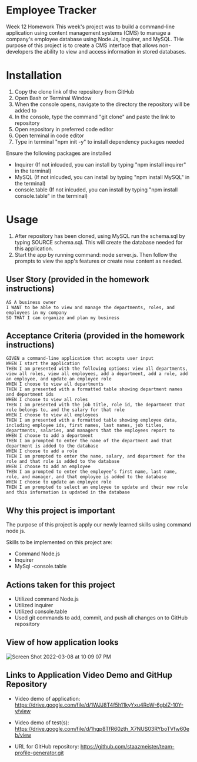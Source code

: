 # Employee Tracker
Week 12 Homework
This week's project was to build a command-line application using content management systems (CMS) to manage a company's employee database using Node.Js, Inquirer, and MySQL.  THe purpose of this project is to create a CMS interface that allows non-developers the ability to view and access information in stored databases.

# Installation
1. Copy the clone link of the repository from GitHub
2. Open Bash or Terminal Window
3. When the console opens, navigate to the directory the repository will be added to
4. In the console, type the command "git clone" and paste the link to repository
5. Open repository in preferred code editor
6. Open terminal in code editor
7. Type in terminal "npm init -y" to install dependency packages needed

  Ensure the following packages are installed
- Inquirer (If not inlcuded, you can install by typing "npm install inquirer" in the terminal)
- MySQL (If not inlcuded, you can install by typing "npm install MySQL" in the terminal)
- console.table (If not inlcuded, you can install by typing "npm install console.table" in the terminal)



# Usage
1. After repository has been cloned, using MySQL run the schema.sql by typing SOURCE schema.sql. This will create the database needed for this application.
2. Start the app by running command: node server.js. Then follow the prompts to view the app's features or create new content as needed.


## User Story (provided in the homework instructions)
```
AS A business owner
I WANT to be able to view and manage the departments, roles, and employees in my company
SO THAT I can organize and plan my business

```
## Acceptance Criteria (provided in the homework instructions)
```
GIVEN a command-line application that accepts user input
WHEN I start the application
THEN I am presented with the following options: view all departments, view all roles, view all employees, add a department, add a role, add an employee, and update an employee role
WHEN I choose to view all departments
THEN I am presented with a formatted table showing department names and department ids
WHEN I choose to view all roles
THEN I am presented with the job title, role id, the department that role belongs to, and the salary for that role
WHEN I choose to view all employees
THEN I am presented with a formatted table showing employee data, including employee ids, first names, last names, job titles, departments, salaries, and managers that the employees report to
WHEN I choose to add a department
THEN I am prompted to enter the name of the department and that department is added to the database
WHEN I choose to add a role
THEN I am prompted to enter the name, salary, and department for the role and that role is added to the database
WHEN I choose to add an employee
THEN I am prompted to enter the employee’s first name, last name, role, and manager, and that employee is added to the database
WHEN I choose to update an employee role
THEN I am prompted to select an employee to update and their new role and this information is updated in the database 

```

## Why this project is important
The purpose of this project is apply our newly learned skills using command node js.

Skills to be implemented on this project are:
- Command Node.js 
- Inquirer
- MySql
-console.table 

## Actions taken for this project
- Utilized command Node.js 
- Utilized inquirer 
- Utilized console.table
- Used git commands to add, commit, and push all changes on to GitHub repository

## View of how application looks


![Screen Shot 2022-03-08 at 10 09 07 PM](https://user-images.githubusercontent.com/94095220/157382741-9fbca33c-9dc0-45b7-8c1b-9b065d056cb4.png)





## Links to Application Video Demo and GitHup Repository
- Video demo of application: https://drive.google.com/file/d/1WJJ8T4f5h11kyYxu4RoW-6gbIZ-10Y-y/view
- Video demo of test(s): https://drive.google.com/file/d/1hgp8TfR60zth_X7NUS03RYboTVfw60eb/view

- URL for GitHub repository: https://github.com/staazmeister/team-profile-generator.git
